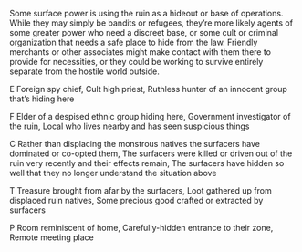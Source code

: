 Some surface power is using the ruin as a hideout or base of operations. While they may simply be bandits or refugees, they’re more likely agents of some greater power who need a discreet base, or some cult or criminal organization that needs a safe place to hide from the law. Friendly merchants or other associates might make contact with them there to provide for necessities, or they could be working to survive entirely separate from the hostile world outside.

E Foreign spy chief, Cult high priest, Ruthless hunter of an innocent group that’s hiding here

F Elder of a despised ethnic group hiding here, Government investigator of the ruin, Local who lives nearby and has seen suspicious things

C Rather than displacing the monstrous natives the surfacers have dominated or co-opted them, The surfacers were killed or driven out of the ruin very recently and their effects remain, The surfacers have hidden so well that they no longer understand the situation above

T Treasure brought from afar by the surfacers, Loot gathered up from displaced ruin natives, Some precious good crafted or extracted by surfacers

P Room reminiscent of home, Carefully-hidden entrance to their zone, Remote meeting place